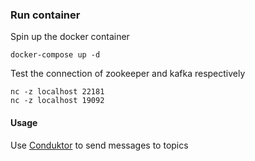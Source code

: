 ### Run container
Spin up the docker container
```
docker-compose up -d
```

Test the connection of zookeeper and kafka respectively
```
nc -z localhost 22181
nc -z localhost 19092
```

#### Usage
Use [Conduktor](https://www.conduktor.io/) to send messages to topics